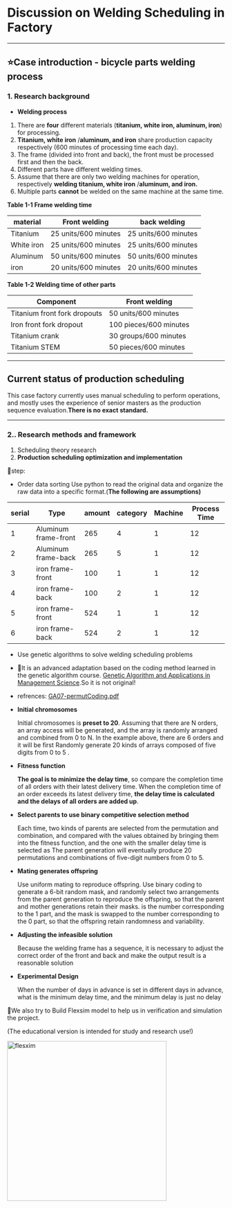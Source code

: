 # Discussion on Welding Scheduling in Factory

---

## ⭐Case introduction - bicycle parts welding process

### 1. Research background

- **Welding process**
1. There are **four** different materials (**titanium, white iron, aluminum, iron**) for processing.
2. **Titanium, white iron** /**aluminum, and iron** share production capacity respectively (600 minutes of processing time each day).
3. The frame (divided into front and back), the front must be processed first and then the back.
4. Different parts have different welding times.
5. Assume that there are only two welding machines for operation, respectively **welding titanium, white iron** /**aluminum, and iron.**
6. Multiple parts **cannot** be welded on the same machine at the same time.

**Table 1-1 Frame welding time**

| material | Front  welding | back welding |
| --- | --- | --- |
| Titanium | 25 units/600 minutes | 25 units/600 minutes |
| White iron | 25 units/600 minutes | 25 units/600 minutes |
| Aluminum | 50 units/600 minutes | 50 units/600 minutes |
| iron | 20 units/600 minutes | 20 units/600 minutes |

**Table 1-2 Welding time of other parts**

| Component | Front  welding |
| --- | --- |
| Titanium front fork dropouts | 50 units/600 minutes |
| Iron front fork dropout | 100 pieces/600 minutes |
| Titanium crank | 30 groups/600 minutes |
| Titanium STEM | 50 pieces/600 minutes |

---

## Current status of production scheduling

This case factory currently uses manual scheduling to perform operations, and mostly uses the experience of senior masters as the production sequence evaluation.**There is no exact standard.**

---

### 2.. Research methods and framework

1. Scheduling theory research
2. **Production scheduling optimization and implementation**

📜step:

- Order data sorting Use python to read the original data and organize the raw data into a specific format.(**The following are assumptions)**

| serial | Type | amount | category | Machine  | Process Time |
| --- | --- | --- | --- | --- | --- |
| 1 | Aluminum frame-front | 265 | 4 | 1 | 12 |
| 2 | Aluminum frame-back | 265 | 5 | 1 | 12 |
| 3 | iron frame-front | 100 | 1 | 1 | 12 |
| 4 | iron frame-back | 100 | 2 | 1 | 12 |
| 5 | iron frame-front | 524 | 1 | 1 | 12 |
| 6 | iron frame-back | 524 | 2 | 1 | 12 |

- Use genetic algorithms to solve welding scheduling problems
- 🎲It is an advanced adaptation based on the coding method learned in the genetic algorithm course. [Genetic Algorithm and Applications in Management Science](https://timetable.nycu.edu.tw/?r=main/crsoutline&Acy=111&Sem=2&CrsNo=517408&lang=zh-tw).So it is not original!
- refrences: [GA07-permutCoding.pdf](https://github.com/Linszuchi047/Discussion-on-Lathe-and-Welding-Scheduling-in-Factory/files/12565194/GA07-permutCoding.pdf)

    
- **Initial chromosomes**
    
     Initial chromosomes is **preset to 20**. Assuming that there are N orders, an array access will be generated, and the array is randomly arranged and combined from 0 to N. In the example above, there are 6 orders and it will be first Randomly generate 20 kinds of arrays composed of five digits from 0 to 5 .
    
- **Fitness function**
    
    **The goal is to minimize the delay time**, so compare the completion time of all orders with their latest delivery time. When the completion time of an order exceeds its latest delivery time, **the delay time is calculated and the delays of all orders are added up**.
    
- **Select parents to use binary competitive selection method**
    
    Each time, two kinds of parents are selected from the permutation and combination, and compared with the values obtained by bringing them into the fitness function, and the one with the smaller delay time is selected as The parent generation will eventually produce 20 permutations and combinations of five-digit numbers from 0 to 5.
    
- **Mating generates offspring**
    
    Use uniform mating to reproduce offspring. Use binary coding to generate a 6-bit random mask, and randomly select two arrangements from the parent generation to reproduce the offspring, so that the parent and mother generations retain their masks. is the number corresponding to the 1 part, and the mask is swapped to the number corresponding to the 0 part, so that the offspring retain randomness and variability.
    
- **Adjusting the infeasible solution**
    
    Because the welding frame has a sequence, it is necessary to adjust the correct order of the front and back and make the output result is a reasonable solution
    
- **Experimental Design**
    
    When the number of days in advance is set in different days in advance, what is the minimum delay time, and the minimum delay is just no delay
    

📏We also try to Build Flexsim model to help us in verification and simulation the project.

(The educational version is intended for study and research use!)

<img width="369" alt="flesxim" src="https://github.com/Linszuchi047/Discussion-on-Lathe-and-Welding-Scheduling-in-Factory/assets/140520487/cfde03ff-abea-456b-a377-a05f9e6a4de3">

